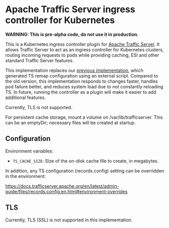 Apache Traffic Server ingress controller for Kubernetes
=======================================================

**WARNING: This is pre-alpha code, do not use it in production.**

This is a Kubernetes ingress controller plugin for
[Apache Traffic Server](https://trafficserver.apache.org/).  It allows Traffic
Server to act as an ingress controller for Kubernetes clusters, routing incoming
requests to pods while providing caching, ESI and other standard Traffic Server
features.

This implementation replaces our [previous implementation](https://github.com/torchbox/trafficserver-ingress-controller),
which generated TS remap configuration using an external script.  Compared to
the old version, this implementation responds to changes faster, handles pod
failure better, and reduces system load due to not constantly reloading TS.
In future, running the controller as a plugin will make it easier to add
additional features.

Currently, TLS is not supported.

For persistent cache storage, mount a volume on /var/lib/trafficserver.
This can be an emptyDir; necessary files will be created at startup.

Configuration
-------------

Environment variables:

* `TS_CACHE_SIZE`: Size of the on-disk cache file to create, in megabytes.

In addition, any TS configuration (records.config) setting can be
overridden in the environment:

https://docs.trafficserver.apache.org/en/latest/admin-guide/files/records.config.en.html#environment-overrides

TLS
---

Currently, TLS (SSL) is not supported in this implementation.
